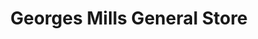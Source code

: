 ---
title: "Georges Mills General Store"
url: /georges-mills/georges-mills-general-store/
shop: convenience
---